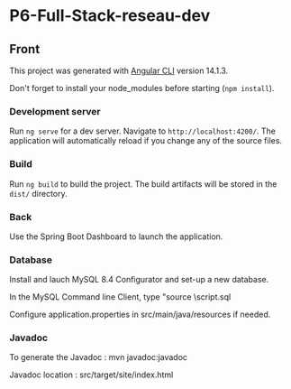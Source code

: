 # P6-Full-Stack-reseau-dev

## Front

This project was generated with [Angular CLI](https://github.com/angular/angular-cli) version 14.1.3.

Don't forget to install your node_modules before starting (`npm install`).

### Development server

Run `ng serve` for a dev server. Navigate to `http://localhost:4200/`. The application will automatically reload if you change any of the source files.

### Build

Run `ng build` to build the project. The build artifacts will be stored in the `dist/` directory.

### Back

Use the Spring Boot Dashboard to launch the application.

### Database

Install and lauch MySQL 8.4 Configurator and set-up a new database.

In the MySQL Command line Client, type "source <pathToYourScript>\script.sql

Configure application.properties in src/main/java/resources if needed.

### Javadoc

To generate the Javadoc : mvn javadoc:javadoc

Javadoc location : src/target/site/index.html